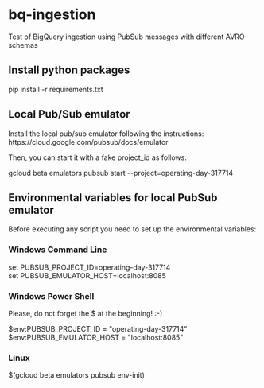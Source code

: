 # bq-ingestion
Test of BigQuery ingestion using PubSub messages with different AVRO schemas

<h2>Install python packages</h2>
pip install -r requirements.txt

<h2>Local Pub/Sub emulator</h2>
Install the local pub/sub emulator following the instructions: https://cloud.google.com/pubsub/docs/emulator

Then, you can start it with a fake project_id as follows:

gcloud beta emulators pubsub start --project=operating-day-317714

<h2>Environmental variables for local PubSub emulator</h2>

Before executing any script you need to set up the environmental variables:

<h3>Windows Command Line</h3>
set PUBSUB_PROJECT_ID=operating-day-317714<br>
set PUBSUB_EMULATOR_HOST=localhost:8085

<h3>Windows Power Shell</h3>

Please, do not forget the $ at the beginning! :-)

$env:PUBSUB_PROJECT_ID = "operating-day-317714"<br>
$env:PUBSUB_EMULATOR_HOST = "localhost:8085"

<h3>Linux</h3>
$(gcloud beta emulators pubsub env-init)
